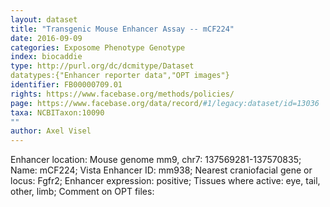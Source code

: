 ```yaml
---
layout: dataset  
title: "Transgenic Mouse Enhancer Assay -- mCF224"  
date: 2016-09-09  
categories: Exposome Phenotype Genotype  
index: biocaddie  
type: http://purl.org/dc/dcmitype/Dataset  
datatypes:{"Enhancer reporter data","OPT images"}  
identifier: FB00000709.01  
rights: https://www.facebase.org/methods/policies/  
page: https://www.facebase.org/data/record/#1/legacy:dataset/id=13036  
taxa: NCBITaxon:10090  
""  
author: Axel Visel
---
```

 Enhancer location: Mouse genome mm9, chr7: 137569281-137570835; Name: mCF224; Vista Enhancer ID: mm938; Nearest craniofacial gene or locus: Fgfr2; Enhancer expression: positive; Tissues where active: eye, tail, other, limb; Comment on OPT files: 
